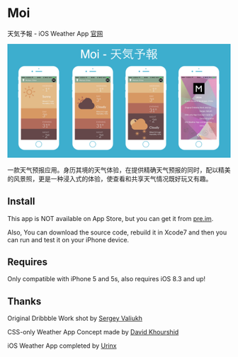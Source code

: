 # Moi
天気予報 - iOS Weather App [官网](http://urinx.github.io/app/moi/)

![App Screenshot](App_Screenshot.png)

一款天气预报应用。身历其境的天气体验，在提供精确天气预报的同时，配以精美的风景照，更是一种浸入式的体验，使查看和共享天气情况既好玩又有趣。

## Install

This app is NOT available on App Store, but you can get it from [pre.im](http://pre.im/40fb).

Also, You can download the source code, rebuild it in Xcode7 and then you can run and test it on your iPhone device.

## Requires

Only compatible with iPhone 5 and 5s, also requires iOS 8.3 and up!

## Thanks

Original Dribbble Work shot by [Sergey Valiukh](https://dribbble.com/shots/1824088-GIF-for-the-Weather-App)

CSS-only Weather App Concept made by [David Khourshid](http://codepen.io/davidkpiano/pen/ByNPQw)

iOS Weather App completed by [Urinx](http://urinx.github.io/)